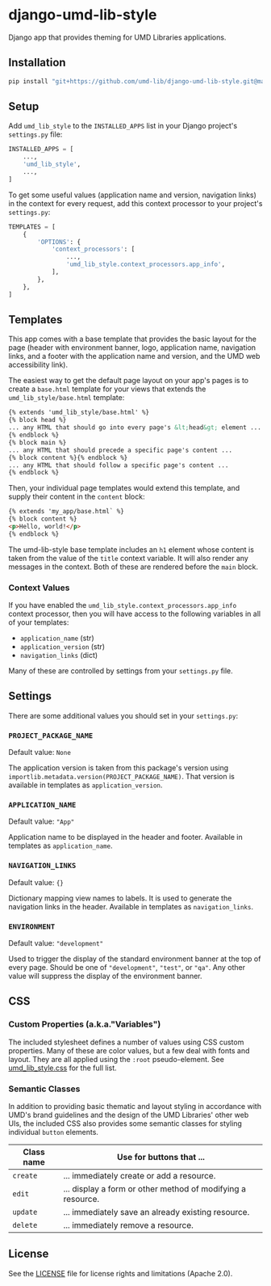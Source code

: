 # django-umd-lib-style

Django app that provides theming for UMD Libraries applications.

## Installation

```zsh
pip install "git+https://github.com/umd-lib/django-umd-lib-style.git@main"
```

## Setup

Add `umd_lib_style` to the `INSTALLED_APPS` list in your Django
project's `settings.py` file:

```python
INSTALLED_APPS = [
    ...,
    'umd_lib_style',
    ...,
]
```

To get some useful values (application name and version, navigation links)
in the context for every request, add this context processor to your
project's `settings.py`:

```python
TEMPLATES = [
    {
        'OPTIONS': {
            'context_processors': [
                ...,
                'umd_lib_style.context_processors.app_info',
            ],
        },
    },
]
```

## Templates

This app comes with a base template that provides the basic layout for the 
page (header with environment banner, logo, application name, navigation
links, and a footer with the application name and version, and the UMD web
accessibility link).

The easiest way to get the default page layout on your app's pages is to
create a `base.html` template for your views that extends the
`umd_lib_style/base.html` template:

```html
{% extends 'umd_lib_style/base.html' %}
{% block head %}
... any HTML that should go into every page's &lt;head&gt; element ...
{% endblock %}
{% block main %}
... any HTML that should precede a specific page's content ...
{% block content %}{% endblock %}
... any HTML that should follow a specific page's content ...
{% endblock %}
```

Then, your individual page templates would extend this template, and
supply their content in the `content` block:

```html
{% extends 'my_app/base.html` %}
{% block content %}
<p>Hello, world!</p>
{% endblock %}
```

The umd-lib-style base template includes an `h1` element whose content is
taken from the value of the `title` context variable. It will also render
any messages in the context. Both of these are rendered before the `main`
block.

### Context Values

If you have enabled the `umd_lib_style.context_processors.app_info`
context processor, then you will have access to the following variables in 
all of your templates:

* `application_name` (str)
* `application_version` (str)
* `navigation_links` (dict)

Many of these are controlled by settings from your `settings.py` file.

## Settings

There are some additional values you should set in your `settings.py`:

### `PROJECT_PACKAGE_NAME`

Default value: `None`

The application version is taken from this package's version using
`importlib.metadata.version(PROJECT_PACKAGE_NAME)`. That version is 
available in templates as `application_version`.

### `APPLICATION_NAME`

Default value: `"App"`

Application name to be displayed in the header and footer. Available in 
templates as `application_name`.

### `NAVIGATION_LINKS`

Default value: `{}`

Dictionary mapping view names to labels. It is used to generate the
navigation links in the header. Available in templates as `navigation_links`.

### `ENVIRONMENT`

Default value: `"development"`

Used to trigger the display of the standard environment banner at the top 
of every page. Should be one of `"development"`, `"test"`, or `"qa"`. Any
other value will suppress the display of the environment banner.

## CSS 

### Custom Properties (a.k.a."Variables")

The included stylesheet defines a number of values using CSS custom 
properties. Many of these are color values, but a few deal with fonts and 
layout. They are all applied using the `:root` pseudo-element. See 
[umd_lib_style.css](src/umd_lib_style/static/umd_lib_style/umd_lib_style.css)
for the full list.

### Semantic Classes

In addition to providing basic thematic and layout styling in accordance 
with UMD's brand guidelines and the design of the UMD Libraries' other web 
UIs, the included CSS also provides some semantic classes for styling 
individual `button` elements.

| Class name | Use for buttons that ...                                    |
|------------|-------------------------------------------------------------|
| `create`   | ... immediately create or add a resource.                   |
| `edit`     | ... display a form or other method of modifying a resource. |
| `update`   | ... immediately save an already existing resource.          |
| `delete`   | ... immediately remove a resource.                          |

## License

See the [LICENSE](LICENSE.md) file for license rights and limitations
(Apache 2.0).
